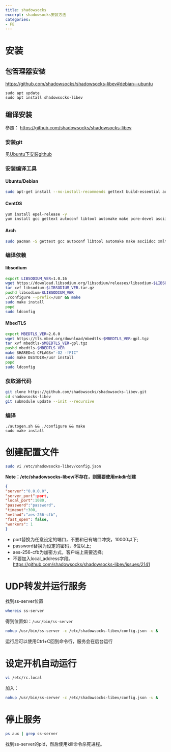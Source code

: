 ```yaml
---
title: shadowsocks
excerpt: shadowsocks安装方法
categories: 
- FE
---
```


# 安装
## 包管理器安装
https://github.com/shadowsocks/shadowsocks-libev#debian--ubuntu

```
sudo apt update
sudo apt install shadowsocks-libev
```

## 编译安装

参照： <https://github.com/shadowsocks/shadowsocks-libev>

### 安装git
见[Ubuntu下安装github](Ubuntu下安装github)

### 安装编译工具

#### Ubuntu/Debian

```bash
sudo apt-get install --no-install-recommends gettext build-essential autoconf libtool libpcre3-dev asciidoc xmlto libev-dev libc-ares-dev automake libmbedtls-dev libsodium-dev
```

#### CentOS

```bash
yum install epel-release -y
yum install gcc gettext autoconf libtool automake make pcre-devel asciidoc xmlto c-ares-devel libev-devel libsodium-devel mbedtls-devel -y
```

#### Arch

```bash
sudo pacman -S gettext gcc autoconf libtool automake make asciidoc xmlto c-ares libev
```

### 编译依赖

#### libsodium

```bash
export LIBSODIUM_VER=1.0.16
wget https://download.libsodium.org/libsodium/releases/libsodium-$LIBSODIUM_VER.tar.gz
tar xvf libsodium-$LIBSODIUM_VER.tar.gz
pushd libsodium-$LIBSODIUM_VER
./configure --prefix=/usr && make
sudo make install
popd
sudo ldconfig
```

#### MbedTLS

```bash
export MBEDTLS_VER=2.6.0
wget https://tls.mbed.org/download/mbedtls-$MBEDTLS_VER-gpl.tgz
tar xvf mbedtls-$MBEDTLS_VER-gpl.tgz
pushd mbedtls-$MBEDTLS_VER
make SHARED=1 CFLAGS="-O2 -fPIC"
sudo make DESTDIR=/usr install
popd
sudo ldconfig
```


### 获取源代码

```bash
git clone https://github.com/shadowsocks/shadowsocks-libev.git
cd shadowsocks-libev
git submodule update --init --recursive
```


### 编译

```
./autogen.sh && ./configure && make
sudo make install
```

# 创建配置文件

```bash
sudo vi /etc/shadowsocks-libev/config.json
```
**Note：/etc/shadowsocks-libev/不存在，则需要使用mkdir创建**

```json
{
"server":"0.0.0.0",
"server_port":port,
"local_port":1080,
"password":"password",
"timeout":300,
"method":"aes-256-cfb",
"fast_open": false,
"workers": 1
}
```
* port替换为任意设定的端口，不要和已有端口冲突，10000以下;
* password替换为设定的密码，8位以上;
* aes-256-cfb为加密方式，客户端上需要选择;
* 不要加入local_address字段。<https://github.com/shadowsocks/shadowsocks-libev/issues/2141>

# UDP转发并运行服务

找到ss-server位置

```bash
whereis ss-server
```

得到位置如：`/usr/bin/ss-server`

```bash
nohup /usr/bin/ss-server -c /etc/shadowsocks-libev/config.json -u &
```

运行后可以使用Ctrl+C回到命令行，服务会在后台运行

# 设定开机自动运行

```bash
vi /etc/rc.local
```
加入：

```bash
nohup /usr/bin/ss-server -c /etc/shadowsocks-libev/config.json -u &
```

# 停止服务

```bash
ps aux | grep ss-server
```

找到ss-server的pid，然后使用kill命令杀死进程。


